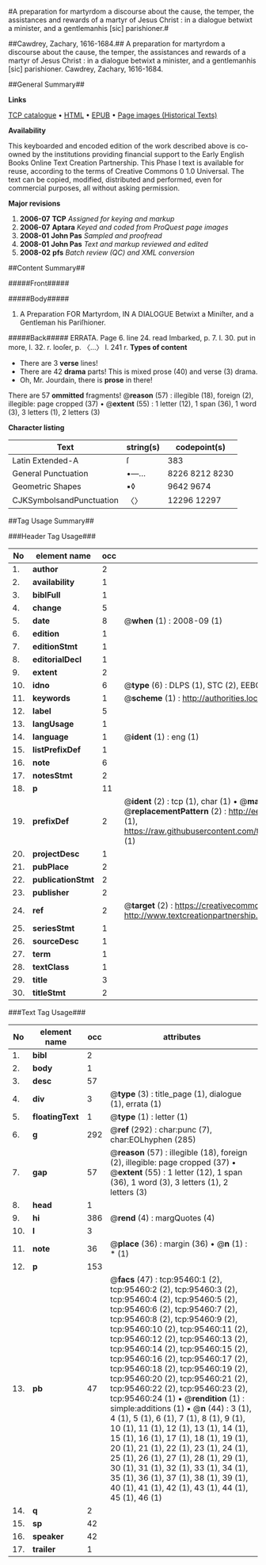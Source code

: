 #A preparation for martyrdom a discourse about the cause, the temper, the assistances and rewards of a martyr of Jesus Christ : in a dialogue betwixt a minister, and a gentlemanhis [sic] parishioner.#

##Cawdrey, Zachary, 1616-1684.##
A preparation for martyrdom a discourse about the cause, the temper, the assistances and rewards of a martyr of Jesus Christ : in a dialogue betwixt a minister, and a gentlemanhis [sic] parishioner.
Cawdrey, Zachary, 1616-1684.

##General Summary##

**Links**

[TCP catalogue](http://www.ota.ox.ac.uk/tcp/)  • 
[HTML](http://tei.it.ox.ac.uk/tcp/Texts-HTML/free/A31/A31454.html)  • 
[EPUB](http://tei.it.ox.ac.uk/tcp/Texts-EPUB/free/A31/A31454.epub) • 
[Page images (Historical Texts)](https://data.historicaltexts.jisc.ac.uk/view?pubId=eebo-12924523e&pageId=eebo-12924523e-95460-1)

**Availability**

This keyboarded and encoded edition of the
	       work described above is co-owned by the institutions
	       providing financial support to the Early English Books
	       Online Text Creation Partnership. This Phase I text is
	       available for reuse, according to the terms of Creative
	       Commons 0 1.0 Universal. The text can be copied,
	       modified, distributed and performed, even for
	       commercial purposes, all without asking permission.

**Major revisions**

1. __2006-07__ __TCP__ *Assigned for keying and markup*
1. __2006-07__ __Aptara__ *Keyed and coded from ProQuest page images*
1. __2008-01__ __John Pas__ *Sampled and proofread*
1. __2008-01__ __John Pas__ *Text and markup reviewed and edited*
1. __2008-02__ __pfs__ *Batch review (QC) and XML conversion*

##Content Summary##

#####Front#####

#####Body#####

1. A Preparation
FOR
Martyrdom,
IN A
DIALOGUE
Betwixt a
Miniſter, and a Gentleman his Pariſhioner.

#####Back#####
ERRATA. Page 6. line 24. read Imbarked, p. 7. l. 30. put in more, l. 32. r. looſer, p. 〈…〉
l. 241 r.
**Types of content**

  * There are 3 **verse** lines!
  * There are 42 **drama** parts! This is mixed prose (40) and verse (3) drama.
  * Oh, Mr. Jourdain, there is **prose** in there!

There are 57 **ommitted** fragments! 
 @__reason__ (57) : illegible (18), foreign (2), illegible: page cropped (37)  •  @__extent__ (55) : 1 letter (12), 1 span (36), 1 word (3), 3 letters (1), 2 letters (3)

**Character listing**


|Text|string(s)|codepoint(s)|
|---|---|---|
|Latin Extended-A|ſ|383|
|General Punctuation|•—…|8226 8212 8230|
|Geometric Shapes|▪◊|9642 9674|
|CJKSymbolsandPunctuation|〈〉|12296 12297|

##Tag Usage Summary##

###Header Tag Usage###

|No|element name|occ|attributes|
|---|---|---|---|
|1.|__author__|2||
|2.|__availability__|1||
|3.|__biblFull__|1||
|4.|__change__|5||
|5.|__date__|8| @__when__ (1) : 2008-09 (1)|
|6.|__edition__|1||
|7.|__editionStmt__|1||
|8.|__editorialDecl__|1||
|9.|__extent__|2||
|10.|__idno__|6| @__type__ (6) : DLPS (1), STC (2), EEBO-CITATION (1), OCLC (1), VID (1)|
|11.|__keywords__|1| @__scheme__ (1) : http://authorities.loc.gov/ (1)|
|12.|__label__|5||
|13.|__langUsage__|1||
|14.|__language__|1| @__ident__ (1) : eng (1)|
|15.|__listPrefixDef__|1||
|16.|__note__|6||
|17.|__notesStmt__|2||
|18.|__p__|11||
|19.|__prefixDef__|2| @__ident__ (2) : tcp (1), char (1)  •  @__matchPattern__ (2) : ([0-9\-]+):([0-9IVX]+) (1), (.+) (1)  •  @__replacementPattern__ (2) : http://eebo.chadwyck.com/downloadtiff?vid=$1&page=$2 (1), https://raw.githubusercontent.com/textcreationpartnership/Texts/master/tcpchars.xml#$1 (1)|
|20.|__projectDesc__|1||
|21.|__pubPlace__|2||
|22.|__publicationStmt__|2||
|23.|__publisher__|2||
|24.|__ref__|2| @__target__ (2) : https://creativecommons.org/publicdomain/zero/1.0/ (1), http://www.textcreationpartnership.org/docs/. (1)|
|25.|__seriesStmt__|1||
|26.|__sourceDesc__|1||
|27.|__term__|1||
|28.|__textClass__|1||
|29.|__title__|3||
|30.|__titleStmt__|2||


###Text Tag Usage###

|No|element name|occ|attributes|
|---|---|---|---|
|1.|__bibl__|2||
|2.|__body__|1||
|3.|__desc__|57||
|4.|__div__|3| @__type__ (3) : title_page (1), dialogue (1), errata (1)|
|5.|__floatingText__|1| @__type__ (1) : letter (1)|
|6.|__g__|292| @__ref__ (292) : char:punc (7), char:EOLhyphen (285)|
|7.|__gap__|57| @__reason__ (57) : illegible (18), foreign (2), illegible: page cropped (37)  •  @__extent__ (55) : 1 letter (12), 1 span (36), 1 word (3), 3 letters (1), 2 letters (3)|
|8.|__head__|1||
|9.|__hi__|386| @__rend__ (4) : margQuotes (4)|
|10.|__l__|3||
|11.|__note__|36| @__place__ (36) : margin (36)  •  @__n__ (1) : * (1)|
|12.|__p__|153||
|13.|__pb__|47| @__facs__ (47) : tcp:95460:1 (2), tcp:95460:2 (2), tcp:95460:3 (2), tcp:95460:4 (2), tcp:95460:5 (2), tcp:95460:6 (2), tcp:95460:7 (2), tcp:95460:8 (2), tcp:95460:9 (2), tcp:95460:10 (2), tcp:95460:11 (2), tcp:95460:12 (2), tcp:95460:13 (2), tcp:95460:14 (2), tcp:95460:15 (2), tcp:95460:16 (2), tcp:95460:17 (2), tcp:95460:18 (2), tcp:95460:19 (2), tcp:95460:20 (2), tcp:95460:21 (2), tcp:95460:22 (2), tcp:95460:23 (2), tcp:95460:24 (1)  •  @__rendition__ (1) : simple:additions (1)  •  @__n__ (44) : 3 (1), 4 (1), 5 (1), 6 (1), 7 (1), 8 (1), 9 (1), 10 (1), 11 (1), 12 (1), 13 (1), 14 (1), 15 (1), 16 (1), 17 (1), 18 (1), 19 (1), 20 (1), 21 (1), 22 (1), 23 (1), 24 (1), 25 (1), 26 (1), 27 (1), 28 (1), 29 (1), 30 (1), 31 (1), 32 (1), 33 (1), 34 (1), 35 (1), 36 (1), 37 (1), 38 (1), 39 (1), 40 (1), 41 (1), 42 (1), 43 (1), 44 (1), 45 (1), 46 (1)|
|14.|__q__|2||
|15.|__sp__|42||
|16.|__speaker__|42||
|17.|__trailer__|1||

